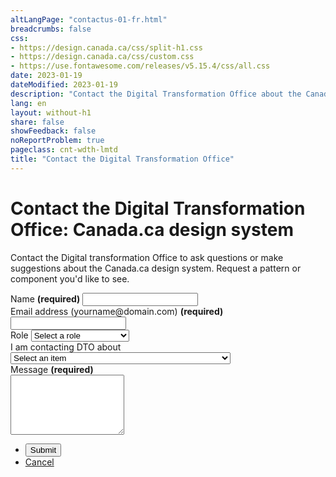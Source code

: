 ```yaml
---
altLangPage: "contactus-01-fr.html"
breadcrumbs: false
css:
- https://design.canada.ca/css/split-h1.css
- https://design.canada.ca/css/custom.css
- https://use.fontawesome.com/releases/v5.15.4/css/all.css
date: 2023-01-19
dateModified: 2023-01-19
description: "Contact the Digital Transformation Office about the Canada.ca design system."
lang: en
layout: without-h1
share: false
showFeedback: false
noReportProblem: true
pageclass: cnt-wdth-lmtd
title: "Contact the Digital Transformation Office"
---
```

<h1 property="name" id="wb-cont" dir="ltr"><span class="stacked"><span>Contact the Digital Transformation Office</span>: <span>Canada.ca design system</span></span></h1>
<p>Contact the Digital transformation Office to ask questions or make suggestions about the Canada.ca design system. Request a pattern or component you'd like to see.</p>
<div class="wb-frmvld mrgn-tp-lg">
    <div class="row">
        <div class="col-md-8">
            <form action="#" method="get" id="contact-dto">
                <div class="form-group">
                    <label for="name1" class="required"><span class="field-name">Name</span> <strong class="required" aria-hidden="true">(required)</strong></label>
                    <input class="form-control full-width" id="name1" name="name1" type="text" autocomplete="given-name" required="required" data-rule-minlength="2">
                </div>
                <div class="form-group">
                    <label for="email1" class="required"><span class="field-name">Email address</span> (yourname@domain.com) <strong class="required" aria-hidden="true">(required)</strong></label>
                    <input class="form-control full-width" id="email1" name="email1" type="email" autocomplete="email">
                </div>
		    <div class="form-group">
			<label for="role"><span class="field-name">Role</span></label>
			<select class="form-control" id="role" name="role">
				<option label="Select a role"></option>
				<option value="1">Comunications advisor</option>
				<option value="6">Designer</option>
				<option value="2">Developer</option>				
				<option value="3">Interaction designer</option>
				<option value="4">Project manager</option>				
				<option value="5">Web writer</option>
			</select>
		</div>
					<div class="form-group">
			<label for="about"><span class="field-name">I am contacting DTO about</span></label>
			<select class="form-control" id="about" name="about">
				<option label="Select an item"></option>
				<option value="1">General inquiry (Don't be shy we want to hear from you)</option>
				<option value="6">I am having touble with a current template or pattern</option>
				<option value="6">I have a contribution idea</option>				
				<option value="2">Canada.ca design blog</option>
				<option value="3">Content Style Guide</option>
				<option value="4">Content and Information Architecture Specification</option>								
				<option value="5">Research</option>					
			</select>
		</div>
		    <div class="form-group">
			    <label for="message" class="required"><span class="field-name">Message</span> <strong class="required" aria-hidden="true">(required)</strong></label>
			    <div><textarea class="form-control full-width required" rows="6" id="message" name="message" data-rule-rangeWords="[2,300]"></textarea></div>
</div>
<ul class="list-unstyled list-inline mrgn-tp-lg">
                    <li><button type="button" class="btn btn-primary">Submit</button></li>
                    <li><a href="#" class="btn btn-default">Cancel</a></li>
                </ul>
            </form>
        </div>
    </div>
</div>
